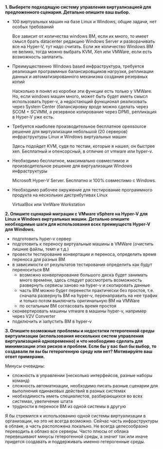 **1. Выберете подходящую систему управления виртуализацией для предложенного сценария. Детально опишите ваш выбор.**  

* 100 виртуальных машин на базе Linux и Windows, общие задачи, нет особых требований  

  Все зависит от количества windows ВМ, если их много, то имеет смысл брать datacenter редакцию Windows Server и разворачивать все на Hyper-V, тут надо считать. 
  Если же количество Windows ВМ не велико, тогда можно выбрать KVM, Xen или VMWare, если есть возможность заплатить.  

* Преимущественно Windows based инфраструктура, требуется реализация программных балансировщиков нагрузки, репликации данных и автоматизированного механизма создания резервных копий  

  Насколько я понял из коробки эти функции есть только у VMWare. Но, если windows машин много, может быть будет иметь смысл использовать hyper-v, а недостающий функционал    реализовать через System Center (балансировку вроде можно сделать через SCOM + SCVMM, а резервное копирование через DPM), репликация в Hyper-V уже есть.   

* Требуется наиболее производительное бесплатное opensource решение для виртуализации небольшой (20 серверов) инфраструктуры Linux и Windows виртуальных машин  

  Здесь подойдет KVM, судя по тестам, которые я нашел, он быстрее xen. Бесплатный и опенсорсный, в отличие от vmware или hyper-v.  

* Необходимо бесплатное, максимально совместимое и производительное решение для виртуализации Windows инфраструктуры  

  Microsoft Hyper-V Server. Бесплатно и 100% совместимо с Windows.  

* Необходимо рабочее окружение для тестирование программного продукта на нескольких дистрибутивах Linux  

  VirtualBox или VmWare Workstation

**2. Опишите сценарий миграции с VMware vSphere на Hyper-V для Linux и Windows виртуальных машин. Детально опишите необходимые шаги для использования всех преимуществ Hyper-V для Windows.**  

* подготовить hyper-v сервер
* подготовить к переносу виртуальные машины в VMWare (очистить лишние файлы, темп и т.д.)
* провести тестирование конвертации и переноса, определить время переноса для разных ВМ
* в зависимости от результатов тестирования определить как будут переноситься ВМ
  * возможно конвертирование большого диска будет занимать много времени, здесь следует рассмотреть возможность развернуть сервисы заново на hyper-v и скопировать данные  
  * часть ВМ можно будет перенести практически без простоя, т.е. сначала развернуть ВМ на hyper-v, перенаправить на нее трафик и только потом выключить оригинальную ВМ на VMWare 
  * по остальным ВМ согласовать время простоя 
* сконвертировать машины vmware в машины hyper-v, например через V2V Converter
* подключить и запустить ВМ в hyper-v  

**3. Опишите возможные проблемы и недостатки гетерогенной среды виртуализации (использования нескольких систем управления виртуализацией одновременно) и что необходимо сделать для минимизации этих рисков и проблем. Если бы у вас был бы выбор, то создавали ли вы бы гетерогенную среду или нет? Мотивируйте ваш ответ примерами.**  

Минусы очевидны:
* сложность в управлении (несколько интерфейсов, разные наборы команд)
* сложность автоматизации, необходимо писать разные сценарии для выполнения одинаковых действий в разных системах
* необходимость иметь специалистов, разбирающихся во всех системах, увеличение штата
* трудности в переносе ВМ из одной системы в другую

Я бы стремился к использованию одной системы виртуализации в организации, но это не всегда возможно. Сейчас часть инфраструктуры в облаке, а часть расположена локально. Не всегда целесообразно переводить в облако все серверы. Часто плюсы от облака перевешивают минусы гетерогенной среды, а значит так или иначе придется создавать и поддерживать именно гетерогенные среды.
